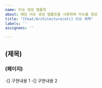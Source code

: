 ```yaml
---
name: 이슈 생성 템플릿
about: 해당 이슈 생성 템플릿을 사용하여 이슈를 생성
title: "[Feat/Architecture/etc] 이슈 제목"
labels: ''
assignees: ''

---
```


## (제목)
### (페이지)
-[] 구현내용 1
-[] 구현내용 2
